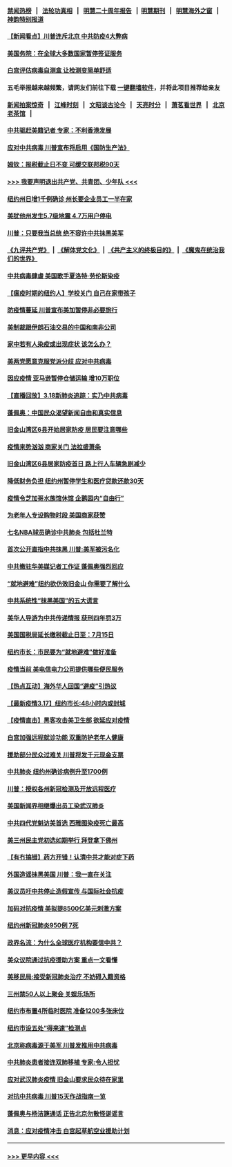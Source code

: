 #### [禁闻热榜](热点新闻.md?=0)  &nbsp;&nbsp;|&nbsp;&nbsp; [法轮功真相](https://github.com/gfw-breaker/truth/blob/master/README.md?=0) &nbsp;&nbsp;|&nbsp;&nbsp; [明慧二十周年报告](https://github.com/gfw-breaker/mh-reports/blob/master/README.md?=0) &nbsp;&nbsp;|&nbsp;&nbsp;[明慧期刊](https://github.com/gfw-breaker/mh-qikan) &nbsp;&nbsp;|&nbsp;&nbsp; [明慧海外之窗](https://github.com/gfw-breaker/mh-news/blob/master/README.md?=0) &nbsp;&nbsp;|&nbsp;&nbsp; [神韵特别报道](https://github.com/gfw-breaker/mh-news/blob/master/shenyun.md?=0)
#### [【新闻看点】川普连斥北京 中共防疫4大弊病](../pages/nsc412/n11950479.md?t=03190903) 
#### [美国务院：在全球大多数国家暂停签证服务](../pages/nsc412/n11950974.md?t=03190903) 
#### [白宫评估病毒自测盒 让检测变简单舒适](../pages/nsc412/n11950789.md?t=03190903) 
#### 五毛举报越来越频繁，请网友们前往下载 [一键翻墙软件](https://github.com/gfw-breaker/ssr-accounts)，并将此项目推荐给亲友
#### [新闻拍案惊奇](https://github.com/gfw-breaker/banned-news/blob/master/pages/link4.md) &nbsp;&nbsp;|&nbsp;&nbsp; [江峰时刻](https://github.com/gfw-breaker/banned-news/blob/master/pages/link4.md) &nbsp;&nbsp;|&nbsp;&nbsp; [文昭谈古论今](https://github.com/gfw-breaker/banned-news/blob/master/pages/link4.md) &nbsp;&nbsp;|&nbsp;&nbsp; [天亮时分](https://github.com/gfw-breaker/banned-news/blob/master/pages/link4.md) &nbsp;&nbsp;|&nbsp;&nbsp; [萧茗看世界](https://github.com/gfw-breaker/banned-news/blob/master/pages/link4.md) &nbsp;&nbsp;|&nbsp;&nbsp; [北京老茶馆](https://github.com/gfw-breaker/banned-news/blob/master/pages/link4.md) &nbsp;&nbsp;|&nbsp;&nbsp; 
#### [中共驱赶美籍记者 专家：不利香港发展](../pages/nsc412/n11950858.md?t=03190903) 
#### [应对中共病毒 川普宣布将启用《国防生产法》](../pages/nsc412/n11950473.md?t=03190903) 
#### [姆钦：报税截止日不变 可缓交联邦税90天](../pages/nsc412/n11950241.md?t=03190903) 
#### [>>> 我要声明退出共产党、共青团、少年队 <<<](https://github.com/begood0513/goodnews/blob/master/quit/letter.md) 
#### [纽约州日增1千例确诊 州长要企业员工一半在家](../pages/nsc412/n11950438.md?t=03190903) 
#### [美犹他州发生5.7级地震 4.7万用户停电](../pages/nsc412/n11950554.md?t=03190903) 
#### [川普：只要我当总统 绝不容许中共抺黑美军](../pages/nsc412/n11950457.md?t=03190903) 
#### [《九评共产党》](https://github.com/begood0513/9ping.md/blob/master/README.md) &nbsp;|&nbsp; [《解体党文化》](../../../../jtdwh.md/blob/master/README.md)  &nbsp;|&nbsp; [《共产主义的终极目的》](../../../../gczydzjmd.md/blob/master/README.md) &nbsp;|&nbsp; [《魔鬼在统治我们的世界》](../../../../mgztzwmdsj.md/blob/master/README.md) 
#### [中共病毒肆虐 美国歌手夏洛特·劳伦斯染疫](../pages/nsc412/n11950378.md?t=03190903) 
#### [【瘟疫时期的纽约人】学校关门 自己在家带孩子](../pages/nsc412/n11950259.md?t=03190903) 
#### [防疫情蔓延 川普宣布美加暂停非必要旅行](../pages/nsc412/n11950260.md?t=03190903) 
#### [美制裁跟伊朗石油交易的中国和南非公司](../pages/nsc412/n11950224.md?t=03190903) 
#### [家中若有人染疫或出现症状 该怎么办？](../pages/nsc412/n11950165.md?t=03190903) 
#### [美两党愿意克服党派分歧 应对中共病毒](../pages/nsc412/n11950144.md?t=03190903) 
#### [因应疫情 亚马逊暂停仓储运输 增10万职位](../pages/nsc412/n11949874.md?t=03190903) 
#### [【直播回放】3.18新肺炎追踪：实乃中共病毒](../pages/nsc412/n11949692.md?t=03190903) 
#### [蓬佩奥：中国民众渴望新闻自由和真实信息](../pages/nsc412/n11948448.md?t=03190903) 
#### [旧金山湾区6县开始居家防疫 居民要注意哪些](../pages/nsc412/n11949063.md?t=03190903) 
#### [疫情来势汹汹 商家关门  法拉盛萧条](../pages/nsc412/n11948913.md?t=03190903) 
#### [旧金山湾区6县居家防疫首日      路上行人车辆急剧减少](../pages/nsc412/n11948994.md?t=03190903) 
#### [降低财务负担 纽约州暂停学生和医疗贷款还款30天](../pages/nsc412/n11948809.md?t=03190903) 
#### [疫情令芝加哥水族馆休馆 企鹅园内“自由行”](../pages/nsc412/n11948604.md?t=03190903) 
#### [为老年人专设购物时段 美国商家获赞](../pages/nsc412/n11948463.md?t=03190903) 
#### [七名NBA球员确诊中共肺炎 包括杜兰特](../pages/nsc412/n11948426.md?t=03190903) 
#### [首次公开直指中共抺黑 川普:美军被污名化](../pages/nsc412/n11947947.md?t=03190903) 
#### [中共撤驻华美媒记者工作证 蓬佩奥强烈回应](../pages/nsc412/n11948259.md?t=03190903) 
#### [“就地避难”纽约欲仿效旧金山  你需要了解什么](../pages/nsc412/n11948233.md?t=03190903) 
#### [中共系统性“抹黑美国”的五大谎言](../pages/nsc412/n11948112.md?t=03190903) 
#### [美华人导游为中共传递情报 获刑四年罚3万](../pages/nsc412/n11948108.md?t=03190903) 
#### [美国国税局延长缴税截止日至：7月15日](../pages/nsc412/n11947969.md?t=03190903) 
#### [纽约市长：市民要为“就地避难”做好准备](../pages/nsc412/n11948062.md?t=03190903) 
#### [疫情当前 美电信电力公司提供哪些便民服务](../pages/nsc412/n11947887.md?t=03190903) 
#### [【热点互动】海外华人回国“避疫”引热议](../pages/nsc412/n11947713.md?t=03190903) 
#### [【最新疫情3.17】纽约市长:48小时内或封城](../pages/nsc412/n11945621.md?t=03190903) 
#### [【疫情直击】黑客攻击美卫生部 欲延应对疫情](../pages/nsc412/n11947801.md?t=03190903) 
#### [白宫加强远程就诊功能 双重防护老年人健康](../pages/nsc412/n11947872.md?t=03190903) 
#### [援助部分民众过难关 川普将发千元现金支票](../pages/nsc412/n11947860.md?t=03190903) 
#### [中共肺炎 纽约州确诊病例升至1700例](../pages/nsc412/n11947811.md?t=03190903) 
#### [川普：授权各州新冠检测及开放远程医疗](../pages/nsc412/n11947761.md?t=03190903) 
#### [美国新闻界相继爆出员工染武汉肺炎](../pages/nsc412/n11947617.md?t=03190903) 
#### [中共四代党魁访美首选 西雅图染疫死亡最高](../pages/nsc412/n11947602.md?t=03190903) 
#### [美三州民主党初选如期举行 拜登拿下佛州](../pages/nsc412/n11947538.md?t=03190903) 
#### [【有冇搞错】药方开错！认清中共才能对症下药](../pages/nsc412/n11947665.md?t=03190903) 
#### [外国造谣抹黑美国 川普：我一直在关注](../pages/nsc412/n11947559.md?t=03190903) 
#### [美议员吁中共停止造假宣传 与国际社会抗疫](../pages/nsc412/n11947378.md?t=03190903) 
#### [加码对抗疫情 美拟提8500亿美元刺激方案](../pages/nsc412/n11947394.md?t=03190903) 
#### [纽约州新冠肺炎950例 7死](../pages/nsc412/n11946095.md?t=03190903) 
#### [政界名流：为什么全球医疗机构要信中共？](../pages/nsc412/n11945479.md?t=03190903) 
#### [美众议院通过抗疫援助方案 重点一文看懂](../pages/nsc412/n11945750.md?t=03190903) 
#### [美移民局:接受新冠肺炎治疗 不妨碍入籍资格](../pages/nsc412/n11946121.md?t=03190903) 
#### [三州禁50人以上聚会  关娱乐场所](../pages/nsc412/n11946100.md?t=03190903) 
#### [纽约市布置4所临时医院 准备1200多张床位](../pages/nsc412/n11946092.md?t=03190903) 
#### [纽约市设五处“得来速”检测点](../pages/nsc412/n11946087.md?t=03190903) 
#### [北京称病毒源于美军 川普发推用中共病毒](../pages/nsc412/n11945945.md?t=03190903) 
#### [中共肺炎患者接连双肺移植 专家:令人担忧](../pages/nsc412/n11945516.md?t=03190903) 
#### [应对武汉肺炎疫情 旧金山要求民众待在家里](../pages/nsc412/n11945757.md?t=03190903) 
#### [对抗中共病毒 川普15天作战指南一览](../pages/nsc412/n11945503.md?t=03190903) 
#### [蓬佩奥与杨洁篪通话 正告北京勿散怪诞谣言](../pages/nsc412/n11945291.md?t=03190903) 
#### [消息：应对疫情冲击 白宫起草航空业援助计划](../pages/nsc412/n11945237.md?t=03190903) 

----
#### [ >>> 更早内容 <<< ](../indexes/nsc412-earlier.md)
